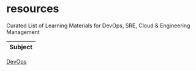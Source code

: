 # resources
Curated List of Learning Materials for DevOps, SRE, Cloud &amp; Engineering Management

Subject |
--- |
[DevOps](https://github.com/devops-circle/resources/blob/master/devops.md)
